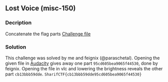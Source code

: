 ## Lost Voice (misc-150)

### Decription
Concatenate the flag parts
[Challenge file](./challenge.mp3)

### Solution
This challenge was solved by me and feignix (@paraschetal).
Opening the given file in [Audacity](http://www.audacityteam.org/) gives away one part `95cd605bea9065f44530`, done by feignix.
Opening the file in vlc and lowering the brightness reveals the other part `cb13bbb59dde`.
`SharifCTF{cb13bbb59dde95cd605bea9065f44530}`
